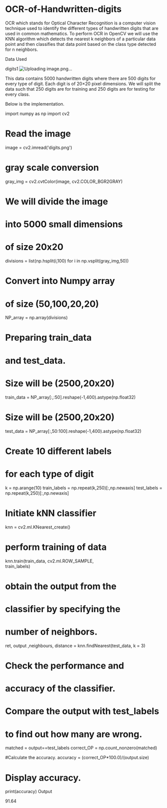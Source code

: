 # OCR-of-Handwritten-digits

OCR which stands for Optical Character Recognition is a computer vision technique used to identify the different types of handwritten digits that are used in common mathematics. To perform OCR in OpenCV we will use the KNN algorithm which detects the nearest k neighbors of a particular data point and then classifies that data point based on the class type detected for n neighbors.

Data Used

digits1
![Uploading image.png…]()

This data contains 5000 handwritten digits where there are 500 digits for every type of digit. Each digit is of 20×20 pixel dimensions. We will split the data such that 250 digits are for training and 250 digits are for testing for every class.


Below is the implementation.

import numpy as np 
import cv2 
   
      
# Read the image 
image = cv2.imread('digits.png') 
  
# gray scale conversion 
gray_img = cv2.cvtColor(image, 
                        cv2.COLOR_BGR2GRAY) 
  
# We will divide the image 
# into 5000 small dimensions  
# of size 20x20 
divisions = list(np.hsplit(i,100) for i in np.vsplit(gray_img,50)) 
  
# Convert into Numpy array 
# of size (50,100,20,20) 
NP_array = np.array(divisions) 
   
# Preparing train_data 
# and test_data. 
# Size will be (2500,20x20) 
train_data = NP_array[:,:50].reshape(-1,400).astype(np.float32) 
  
# Size will be (2500,20x20) 
test_data = NP_array[:,50:100].reshape(-1,400).astype(np.float32) 
  
# Create 10 different labels  
# for each type of digit 
k = np.arange(10) 
train_labels = np.repeat(k,250)[:,np.newaxis] 
test_labels = np.repeat(k,250)[:,np.newaxis] 
   
# Initiate kNN classifier 
knn = cv2.ml.KNearest_create() 
  
# perform training of data 
knn.train(train_data, 
          cv2.ml.ROW_SAMPLE,  
          train_labels) 
   
# obtain the output from the 
# classifier by specifying the 
# number of neighbors. 
ret, output ,neighbours, 
distance = knn.findNearest(test_data, k = 3) 
   
# Check the performance and 
# accuracy of the classifier. 
# Compare the output with test_labels 
# to find out how many are wrong. 
matched = output==test_labels 
correct_OP = np.count_nonzero(matched) 
   
#Calculate the accuracy. 
accuracy = (correct_OP*100.0)/(output.size) 
   
# Display accuracy. 
print(accuracy) 
Output

91.64
